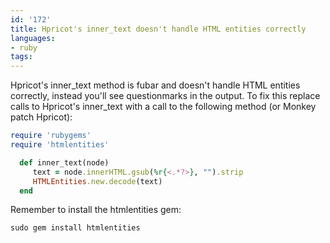 ```yaml
---
id: '172'
title: Hpricot's inner_text doesn't handle HTML entities correctly
languages:
- ruby
tags:
---
```

Hpricot's inner\_text method is fubar and doesn't handle HTML entities correctly, instead you'll see questionmarks in the output. To fix this replace calls to Hpricot's inner\_text with a call to the following method (or Monkey patch Hpricot):


```ruby
require 'rubygems'
require 'htmlentities'

  def inner_text(node)
     text = node.innerHTML.gsub(%r{<.*?>}, "").strip
     HTMLEntities.new.decode(text)
  end
```
    

Remember to install the htmlentities gem:


```ruby
sudo gem install htmlentities
```
    

